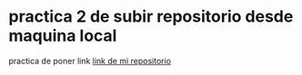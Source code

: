 # practica 2 de subir repositorio desde maquina local 

practica de poner link [link de mi repositorio](https://github.com/parzival1401/practica.git)


